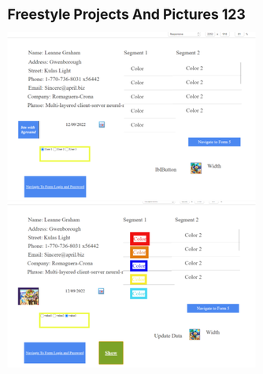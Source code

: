 # Freestyle Projects And Pictures 123

![](https://github.com/VitRod/FreestyleProjectsAndPictures/blob/main/1.png)
![](https://github.com/VitRod/FreestyleProjectsAndPictures/blob/main/2.png)
